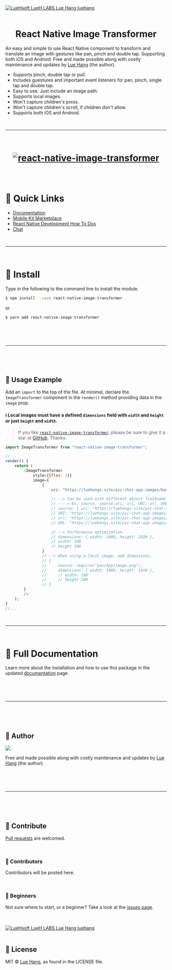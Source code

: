<a href="https://luehangs.site"><img src="https://luehangs.site/images/lh-blog-strip.jpg" alt="LueHsoft LueH LABS Lue Hang luehang"/></a>
<br/>
<br/>

<h1 align="center">
    React Native Image Transformer
</h1>

An easy and simple to use React Native component to transform and translate an image with gestures like pan, pinch and double tap.  Supporting both iOS and Android. Free and made possible along with costly maintenance and updates by [Lue Hang](https://www.facebook.com/lue.hang) (the author).

- Supports pinch, double tap or pull.
- Includes guestures and important event listeners for pan, pinch, single tap and double tap.
- Easy to use.  Just include an image path.
- Supports local images.
- Won't capture children's press.
- Won't capture children's scroll, if children don't allow.
- Supports both iOS and Android.

<br/>

---
<br/>

<h1 align="center">
    <a href="https://www.luehangs.site/lue_hang/projects/react-native-image-transformer">
        <img src="https://www.luehangs.site/videos/react-native-image-transformer-demo.gif" alt="react-native-image-transformer"/>
    </a>
</h1>

<br/>
<br/>

# :link: Quick Links
- [Documentation](https://www.luehangs.site/lue_hang/projects/react-native-image-transformer)
- [Mobile Kit Marketplace](https://luehangs.site/marketplace/mobile-development)
- [React Native Development How To Dos](https://luehangs.site/blogs/react-native-development)
- [Chat](https://luehangs.site)

<br/>

---
<br/>

# :gem: Install

Type in the following to the command line to install the module.

```bash
$ npm install --save react-native-image-transformer
```

or

```bash
$ yarn add react-native-image-transformer
```

<br/>
<br/>
<br/>

---
<br/>
<br/>
<br/>

## :tada: Usage Example

Add an ``import`` to the top of the file.  At minimal, declare the ``ImageTransformer`` component in the ``render()`` method providing data in the ``image`` prop.

#### :information_source: Local images must have a defined `dimensions` field with `width` and `height` or just `height` and `width`.

> If you like [`react-native-image-transformer`](https://github.com/Luehang/react-native-image-transformer), please be sure to give it a star at [GitHub](https://github.com/Luehang/react-native-image-transformer). Thanks.

```javascript
import ImageTransformer from "react-native-image-transformer";

//...
render() {
    return (
        <ImageTransformer
            style={{flex: 1}}
            image={
                {
                    uri: "https://luehangs.site/pic-chat-app-images/beautiful-blond-blonde-hair-478544.jpg",

                    // --> Can be used with different object fieldname.
                    // ----> Ex. source, source.uri, uri, URI, url, URL
                    // source: { uri: "https://luehangs.site/pic-chat-app-images/animals-avian-beach-760984.jpg" },
                    // URI: "https://luehangs.site/pic-chat-app-images/beautiful-beautiful-women-beauty-40901.jpg",
                    // url: "https://luehangs.site/pic-chat-app-images/beautiful-blond-fishnet-stockings-48134.jpg",
                    // URL: "https://luehangs.site/pic-chat-app-images/adult-arm-art-326559.jpg",

                    // --> Performance optimization.
                    // dimensions: { width: 1080, height: 1920 },
                    // width: 100
                    // height 100
                }
                // --> When using a local image, add dimensions.
                // {
                //     source: require("yourApp/image.png"),
                //     dimensions: { width: 1080, height: 1920 },
                //     // width: 100
                //     // height 100
                // }
        }
        />
    );
}
//...
```

<br/>

---
<br/>

# :book: Full Documentation

<p>Learn more about the installation and how to use this package in the updated <a href="https://www.luehangs.site/lue_hang/projects/react-native-image-transformer" target="_blank">documentation</a> page.</p>

<br/>
<br/>
<br/>

---
<br/>
<br/>
<br/>

## :santa: Author

<a href="https://www.facebook.com/lue.hang">
<img src="https://www.luehangs.site/images/lue-hang2018-circle-150px.png"/>
</a>

Free and made possible along with costly maintenance and updates by [Lue Hang](https://www.facebook.com/lue.hang) (the author).

<br/>
<br/>
<br/>

---
<br/>
<br/>
<br/>

## :clap: Contribute

[Pull requests](https://github.com/Luehang/react-native-image-transformer/pulls) are welcomed.

<br/>

### :tophat: Contributors

Contributors will be posted here.

<br/>

### :baby: Beginners

Not sure where to start, or a beginner? Take a look at the [issues page](https://github.com/Luehang/react-native-image-transformer/issues).

<br/>
<br/>
<a href="https://luehangs.site/marketplace/product/RN%20Posting%20Demo%20App%20Kit"><img src="https://luehangs.site/images/lh-mobile-strip.jpg" alt="LueHsoft LueH LABS Lue Hang luehang"/></a>
<br/>
<br/>

## :page_facing_up: License

MIT © [Lue Hang](https://luehangs.site), as found in the LICENSE file.

